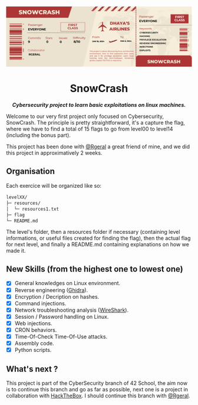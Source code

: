 <p aligne="center">
    <img src="images/header.png" alt="SnowCrash">
</p>

<h1 align="center">
    SnowCrash
</h1>

<p align="center">
	<b><i>Cybersecurity project to learn basic exploitations on linux machines.</i></b><br>
</p>

Welcome to our very first project only focused on Cybersecurity, SnowCrash. The principle is pretty straightforward, it's a capture the flag, where we have to find a total of 15 flags to go from level00 to level14 (including the bonus part).

This project has been done with [@Rgeral](https://github.com/Rgeral) a great friend of mine, and we did this project in approximatively 2 weeks.

## Organisation

Each exercice will be organized like so:
```
levelXX/
├─ resources/
│  └─ resources1.txt
├─ flag
└─ README.md
```
The level's folder, then a resources folder if necessary (containing level informations, or useful files created for finding the flag), then the actual flag for next level, and finally a README.md containing explanations  on how we made it.

## New Skills (from the highest one to lowest one)

- [x] General knowledges on Linux environment.
- [x] Reverse engineering ([Ghidra](https://ghidra-sre.org)).
- [x] Encryption / Decription on hashes.
- [x] Command injections.
- [x] Network troubleshooting analysis ([WireShark](https://www.wireshark.org)).
- [x] Session / Password handling on Linux.
- [x] Web injections.
- [x] CRON behaviors.
- [x] Time-Of-Check Time-Of-Use attacks. 
- [x] Assembly code.
- [x] Python scripts.

## What's next ?

This project is part of the CyberSecurity branch of 42 School, the aim now is to continue this branch and go as far as possible, next one is a project in collaboration with [HackTheBox](https://www.hackthebox.com). I should continue this branch with [@Rgeral](https://github.com/Rgeral).

